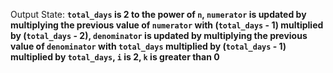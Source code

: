 Output State: **`total_days` is 2 to the power of `n`, `numerator` is updated by multiplying the previous value of `numerator` with (`total_days` - 1) multiplied by (`total_days` - 2), `denominator` is updated by multiplying the previous value of `denominator` with `total_days` multiplied by (`total_days` - 1) multiplied by `total_days`, `i` is 2, `k` is greater than 0**